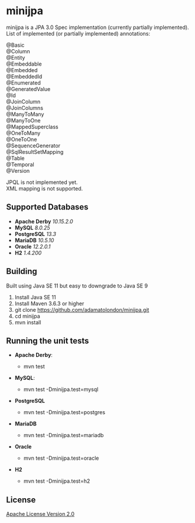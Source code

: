 # minijpa
minijpa is a JPA 3.0 Spec implementation (currently partially implemented).  
List of implemented (or partially implemented) annotations:  

@Basic  
@Column  
@Entity  
@Embeddable  
@Embedded  
@EmbeddedId  
@Enumerated  
@GeneratedValue  
@Id  
@JoinColumn  
@JoinColumns  
@ManyToMany  
@ManyToOne  
@MappedSuperclass  
@OneToMany  
@OneToOne  
@SequenceGenerator  
@SqlResultSetMapping  
@Table  
@Temporal  
@Version  


JPQL is not implemented yet.  
XML mapping is not supported.  

## Supported Databases  
- **Apache Derby** *10.15.2.0*  
- **MySQL** *8.0.25*  
- **PostgreSQL** *13.3*  
- **MariaDB** *10.5.10*  
- **Oracle** *12.2.0.1*  
- **H2** *1.4.200*  

## Building  
Built using Java SE 11 but easy to downgrade to Java SE 9  
1. Install Java SE 11  
2. Install Maven 3.6.3 or higher  
3. git clone https://github.com/adamatolondon/minijpa.git
4. cd minijpa  
5. mvn install  

## Running the unit tests  
- **Apache Derby**:  
     - mvn test  
  

- **MySQL**:  
    - mvn test -Dminijpa.test=mysql  
  

- **PostgreSQL**  
    - mvn test -Dminijpa.test=postgres  
  

- **MariaDB**  
    - mvn test -Dminijpa.test=mariadb  
  

- **Oracle**  
    - mvn test -Dminijpa.test=oracle  
  

- **H2**  
    - mvn test -Dminijpa.test=h2  
  
## License  
[Apache License Version 2.0](https://www.apache.org/licenses/LICENSE-2.0)  


